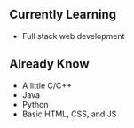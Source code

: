 ## Currently Learning
- Full stack web development
## Already Know
- A little C/C++
- Java
- Python
- Basic HTML, CSS, and JS
